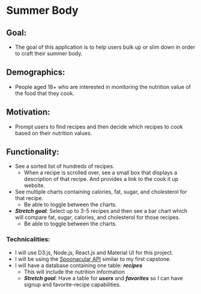 # Summer Body

## Goal:

- The goal of this application is to help users bulk up or slim down in order to craft their summer body.

## Demographics:

- People aged 18+ who are interested in monitoring the nutrition value of the food that they cook.

## Motivation:

- Prompt users to find recipes and then decide which recipes to cook based on their nutrition values.

## Functionality:

- See a sorted list of hundreds of recipes.
  - When a recipe is scrolled over, see a small box that displays a description of that recipe. And provides a link to the cook it up website.
- See multiple charts containing calories, fat, sugar, and cholesterol for that recipe. 
  - Be able to toggle between the charts.
- ***Stretch goal***: Select up to 3-5 recipes and then see a bar chart which will compare fat, sugar, calories, and cholesterol for those recipes.
  - Be able to toggle between the charts.

### Technicalities:

- I will use D3.js, Node.js, React.js and Material UI for this project.
- I will be using the [Spoonacular API](https://spoonacular.com/food-api/docs) similar to my first capstone.
- I will have a database containing one table: ***recipes***
  - This will include the nutrition information
  - ***Stretch goal***: Have a table for ***users*** and ***favorites*** so I can have signup and favorite-recipe capabilities.





